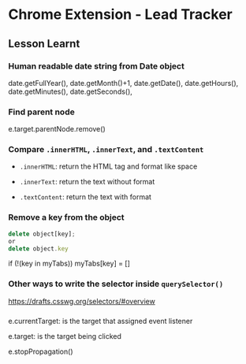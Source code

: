 # Chrome Extension - Lead Tracker


## Lesson Learnt

### Human readable date string from Date object
date.getFullYear(),
   date.getMonth()+1,
   date.getDate(),
   date.getHours(),
   date.getMinutes(),
   date.getSeconds(),

### Find parent node
e.target.parentNode.remove()


### Compare `.innerHTML`, `.innerText`, and `.textContent`

- `.innerHTML`: return the HTML tag and format like space

- `.innerText`: return the text without format

- `.textContent`: return the text with format


### Remove a key from the object

```js
delete object[key]; 
or
delete object.key
```

if (!(key in myTabs)) myTabs[key] = []

### Other ways to write the selector inside `querySelector()`

https://drafts.csswg.org/selectors/#overview

###

e.currentTarget: is the target that assigned event listener

e.target: is the target being clicked

e.stopPropagation()